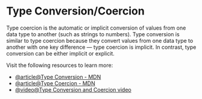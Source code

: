 # Type Conversion/Coercion

Type coercion is the automatic or implicit conversion of values from one data type to another (such as strings to numbers). Type conversion is similar to type coercion because they convert values from one data type to another with one key difference — type coercion is implicit. In contrast, type conversion can be either implicit or explicit.

Visit the following resources to learn more:

- [@article@Type Conversion - MDN](https://developer.mozilla.org/en-US/docs/Glossary/Type_Conversion)
- [@article@Type Coercion - MDN](https://developer.mozilla.org/en-US/docs/Glossary/Type_coercion)
- [@video@Type Conversion and Coercion video](https://www.youtube.com/watch?v=jfQyMPzPTjY)
